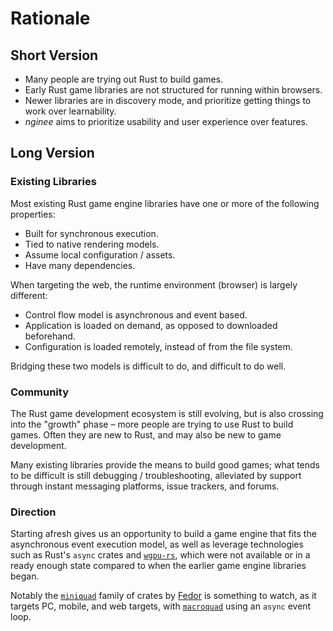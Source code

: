 # Rationale

## Short Version

* Many people are trying out Rust to build games.
* Early Rust game libraries are not structured for running within browsers.
* Newer libraries are in discovery mode, and prioritize getting things to work over learnability.
* *nginee* aims to prioritize usability and user experience over features.

## Long Version

### Existing Libraries

Most existing Rust game engine libraries have one or more of the following properties:

* Built for synchronous execution.
* Tied to native rendering models.
* Assume local configuration / assets.
* Have many dependencies.

When targeting the web, the runtime environment (browser) is largely different:

* Control flow model is asynchronous and event based.
* Application is loaded on demand, as opposed to downloaded beforehand.
* Configuration is loaded remotely, instead of from the file system.

Bridging these two models is difficult to do, and difficult to do well.

### Community

The Rust game development ecosystem is still evolving, but is also crossing into the "growth" phase &ndash; more people are trying to use Rust to build games. Often they are new to Rust, and may also be new to game development.

Many existing libraries provide the means to build good games; what tends to be difficult is still debugging / troubleshooting, alleviated by support through instant messaging platforms, issue trackers, and forums.

### Direction

Starting afresh gives us an opportunity to build a game engine that fits the asynchronous event execution model, as well as leverage technologies such as Rust's `async` crates and [`wgpu-rs`], which were not available or in a ready enough state compared to when the earlier game engine libraries began.

Notably the [`miniquad`] family of crates by [Fedor] is something to watch, as it targets PC, mobile, and web targets, with [`macroquad`] using an `async` event loop.

[`macroquad`]: https://github.com/not-fl3/macroquad
[`miniquad`]: https://github.com/not-fl3/miniquad
[`wgpu-rs`]: https://github.com/gfx-rs/wgpu-rs
[Fedor]: https://github.com/not-fl3
